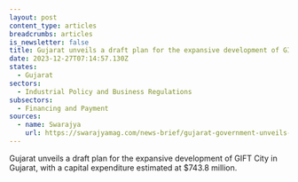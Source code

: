```yaml
---
layout: post
content_type: articles
breadcrumbs: articles
is_newsletter: false
title: Gujarat unveils a draft plan for the expansive development of GIFT City
date: 2023-12-27T07:14:57.130Z
states:
  - Gujarat
sectors:
  - Industrial Policy and Business Regulations
subsectors:
  - Financing and Payment
sources:
  - name: Swarajya
    url: https://swarajyamag.com/news-brief/gujarat-government-unveils-ambitious-rs-6200-crore-plan-for-gift-city-expansion-over-15-years
---
```

Gujarat unveils a draft plan for the expansive development of GIFT City in Gujarat, with a capital expenditure estimated at $743.8 million.
